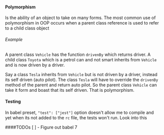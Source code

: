 #### Polymorphism 
Is the ability of an object to take on many forms. The most common use of polymorphism in OOP occurs when a parent class reference is
used to refer to a child class object
###### Example
A parent class `Vehicle` has the function `drivenBy` which returns driver. A child class 
`Toyota` which is a petrol can and not smart inherits from 
`Vehicle` and is now driven by a driver. 

Say a class `Tesla` inherits from `Vehicle` but is not driven
by a driver, instead its self driven (auto pilot). The class 
`Tesla` will have to override the `drivenBy` method of the parent and
return auto pilot. So the parent class `Vehicle` can take it
form and boast that its self driven. That is polymorphism.


#### Testing
In babel preset, `"test": ["jest"]` option doesn't allow me to compile
and yet when its not added to the `rc` file, the tests won't run. Look into this


####TODOs
[ ] - Figure out babel 7